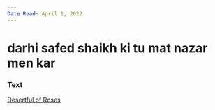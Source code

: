 ```yaml
---
Date Read: April 1, 2022
---
```


# darhi safed shaikh ki tu mat nazar men kar

### Text
[Desertful of Roses](http://www.columbia.edu/itc/mealac/pritchett/00garden/02c/0224/index_0224.html)

